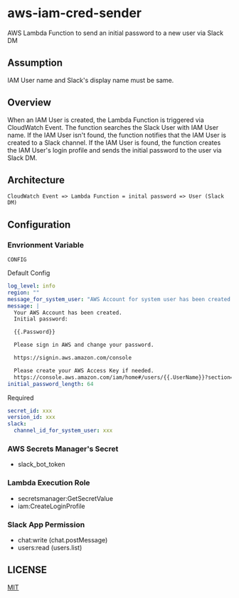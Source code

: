# aws-iam-cred-sender

AWS Lambda Function to send an initial password to a new user via Slack DM

## Assumption

IAM User name and Slack's display name must be same.

## Overview

When an IAM User is created, the Lambda Function is triggered via CloudWatch Event.
The function searches the Slack User with IAM User name.
If the IAM User isn't found, the function notifies that the IAM User is created to a Slack channel.
If the IAM User is found, the function creates the IAM User's login profile and sends the initial password to the user via Slack DM.

## Architecture

```
CloudWatch Event => Lambda Function = inital password => User (Slack DM)
```

## Configuration

### Envrionment Variable

`CONFIG`

Default Config

```yaml
log_level: info
region: ""
message_for_system_user: "AWS Account for system user has been created: `{{.UserName}}`"
message: |
  Your AWS Account has been created.
  Initial password:

  {{.Password}}

  Please sign in AWS and change your password.

  https://signin.aws.amazon.com/console

  Please create your AWS Access Key if needed.
  https://console.aws.amazon.com/iam/home#/users/{{.UserName}}?section=security_credentials
initial_password_length: 64
```

Required

```yaml
secret_id: xxx
version_id: xxx
slack:
  channel_id_for_system_user: xxx
```

### AWS Secrets Manager's Secret

* slack_bot_token

### Lambda Execution Role

* secretsmanager:GetSecretValue
* iam:CreateLoginProfile

### Slack App Permission

* chat:write (chat.postMessage)
* users:read (users.list)

## LICENSE

[MIT](LICENSE)
